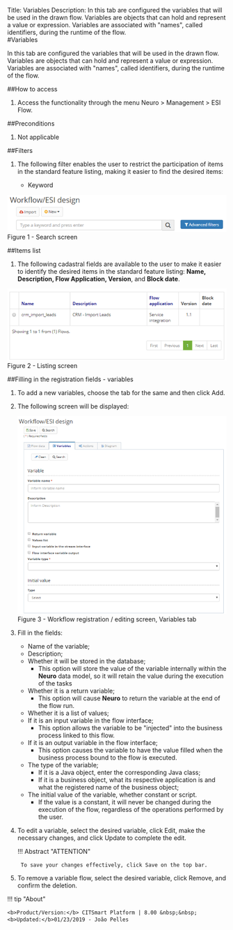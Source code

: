 Title: Variables
Description: In this tab are configured the variables that will be used in the drawn flow. Variables are objects that can hold and represent a value or expression. Variables are associated with "names", called identifiers, during the runtime of the flow.  
#Variables  

In this tab are configured the variables that will be used in the drawn flow. Variables are objects that can hold and represent a value or expression. Variables are associated with "names", called identifiers, during the runtime of the flow.  

##How to access  

1. Access the functionality through the menu Neuro > Management > ESI Flow.  

##Preconditions  

1. Not applicable  

##Filters  

1. The following filter enables the user to restrict the participation of items in the standard feature listing, making it easier to find the desired items:  

    * Keyword  

![Screenshot](images/Variables-fig01.png)  
Figure 1 - Search screen

##Items list  

1. The following cadastral fields are available to the user to make it easier to identify the desired items in the standard feature listing: **Name, Description, Flow Application, Version**, and **Block date**.

![Screenshot](images/Variables-fig02.png)    
Figure 2 - Listing screen  

##Filling in the registration fields - variables  

1. To add a new variables, choose the tab for the same and then click Add.  
2. The following screen will be displayed:  

    ![Screenshot](images/Variables-fig03.png)   
    Figure 3 - Workflow registration / editing screen, Variables tab  

3. Fill in the fields:  

    - Name of the variable;  
    - Description;  
    - Whether it will be stored in the database;  
	    - This option will store the value of the variable internally within the **Neuro** data model, so it will retain the value     during the execution of the tasks  
    - Whether it is a return variable;  
	    - This option will cause **Neuro** to return the variable at the end of the flow run.  
    - Whether it is a list of values;  
    - If it is an input variable in the flow interface;  
	    - This option allows the variable to be "injected" into the business process linked to this flow.  
    - If it is an output variable in the flow interface;  
	    - This option causes the variable to have the value filled when the business process bound to the flow is executed.  
    - The type of the variable;  
	    - If it is a Java object, enter the corresponding Java class;  
	    - If it is a business object, what its respective application is and what the registered name of the business object;  
    - The initial value of the variable, whether constant or script.  
	    - If the value is a constant, it will never be changed during the execution of the flow, regardless of the operations    performed by the user.  

4. To edit a variable, select the desired variable, click Edit, make the necessary changes, and click Update to complete the edit.  

    !!! Abstract "ATTENTION"  

        To save your changes effectively, click Save on the top bar. 

5. To remove a variable flow, select the desired variable, click Remove, and confirm the deletion.
	


!!! tip "About"

    <b>Product/Version:</b> CITSmart Platform | 8.00 &nbsp;&nbsp;
    <b>Updated:</b>01/23/2019 - João Pelles  


